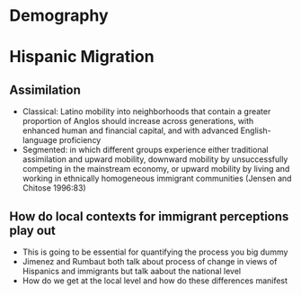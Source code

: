 # Demography  

# Hispanic Migration  

## Assimilation  
 - Classical: Latino mobility into neighborhoods that contain a greater proportion of Anglos should increase across generations, with enhanced human and financial capital, and with advanced English-language proficiency  
 - Segmented: in which different groups experience either traditional assimilation and upward mobility, downward mobility by unsuccessfully competing in the mainstream economy, or upward mobility by living and working in ethnically homogeneous immigrant communities (Jensen and Chitose 1996:83)  

## How do local contexts for immigrant perceptions play out  
 - This is going to be essential for quantifying the process you big dummy  
 - Jimenez and Rumbaut both talk about process of change in views of Hispanics and immigrants but talk aabout the national level  
 - How do we get at the local level and how do these differences manifest  


